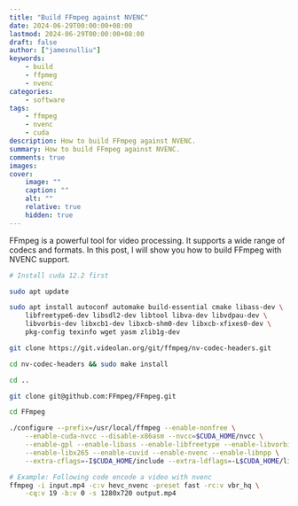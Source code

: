 ```yaml
---
title: "Build FFmpeg against NVENC"
date: 2024-06-29T00:00:00+08:00
lastmod: 2024-06-29T00:00:00+08:00
draft: false
author: ["jamesnulliu"]
keywords: 
    - build
    - ffpmeg
    - nvenc
categories:
    - software
tags:
    - ffmpeg
    - nvenc
    - cuda
description: How to build FFmpeg against NVENC.
summary: How to build FFmpeg against NVENC.
comments: true
images: 
cover:
    image: ""
    caption: ""
    alt: ""
    relative: true
    hidden: true
---
```


FFmpeg is a powerful tool for video processing. It supports a wide range of codecs and formats. In this post, I will show you how to build FFmpeg with NVENC support.

```bash
# Install cuda 12.2 first

sudo apt update

sudo apt install autoconf automake build-essential cmake libass-dev \
    libfreetype6-dev libsdl2-dev libtool libva-dev libvdpau-dev \
    libvorbis-dev libxcb1-dev libxcb-shm0-dev libxcb-xfixes0-dev \
    pkg-config texinfo wget yasm zlib1g-dev

git clone https://git.videolan.org/git/ffmpeg/nv-codec-headers.git

cd nv-codec-headers && sudo make install

cd ..

git clone git@github.com:FFmpeg/FFmpeg.git

cd FFmpeg

./configure --prefix=/usr/local/ffmpeg --enable-nonfree \
    --enable-cuda-nvcc --disable-x86asm --nvcc=$CUDA_HOME/nvcc \
    --enable-gpl --enable-libass --enable-libfreetype --enable-libvorbis \
    --enable-libx265 --enable-cuvid --enable-nvenc --enable-libnpp \
    --extra-cflags=-I$CUDA_HOME/include --extra-ldflags=-L$CUDA_HOME/lib64

# Example: Following code encode a video with nvenc
ffmpeg -i input.mp4 -c:v hevc_nvenc -preset fast -rc:v vbr_hq \
    -cq:v 19 -b:v 0 -s 1280x720 output.mp4
```
